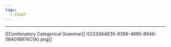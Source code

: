 ```yaml
---
tags:
  - CS447
---
```

---
[[Combinatory Categorical Grammar]]
![[{233AAE35-8366-4685-8946-56A01B974C1A}.png]]
